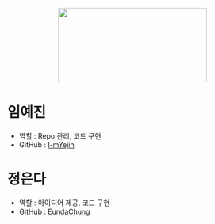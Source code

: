 
<p align="center"><img src="https://cdn.pixabay.com/photo/2017/05/18/16/08/stick-people-2324009_1280.png" height="150px" width="300px"></p>

# 임예진 
- 역할 : Repo 관리, 코드 구현 
- GitHub : [I-mYejin](https://github.com/I-mYejin)

# 정은다 
- 역할 : 아이디어 제공, 코드 구현
- GitHub : [EundaChung](https://github.com/EundaChung)